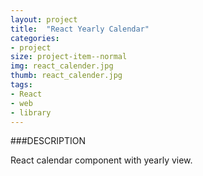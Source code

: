 ```yaml
---
layout: project
title:  "React Yearly Calendar"
categories:
- project
size: project-item--normal
img: react_calender.jpg
thumb: react_calender.jpg
tags:
- React
- web
- library
---
```


###DESCRIPTION

React calendar component with yearly view.
